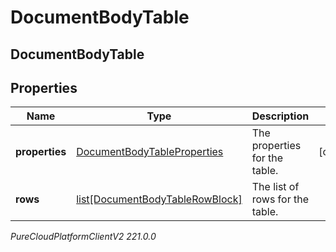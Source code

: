 # DocumentBodyTable

## DocumentBodyTable

## Properties

|Name | Type | Description | Notes|
|------------ | ------------- | ------------- | -------------|
| **properties** | [DocumentBodyTableProperties](DocumentBodyTableProperties) | The properties for the table. | [optional] |
| **rows** | [list[DocumentBodyTableRowBlock]](DocumentBodyTableRowBlock) | The list of rows for the table. | |



_PureCloudPlatformClientV2 221.0.0_

